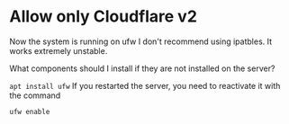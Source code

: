 # Allow only Cloudflare v2 

Now the system is running on ufw I don't recommend using ipatbles. It works extremely unstable.

What components should I install if they are not installed on the server?

``apt install ufw``
If you restarted the server, you need to reactivate it with the command

``ufw enable``
